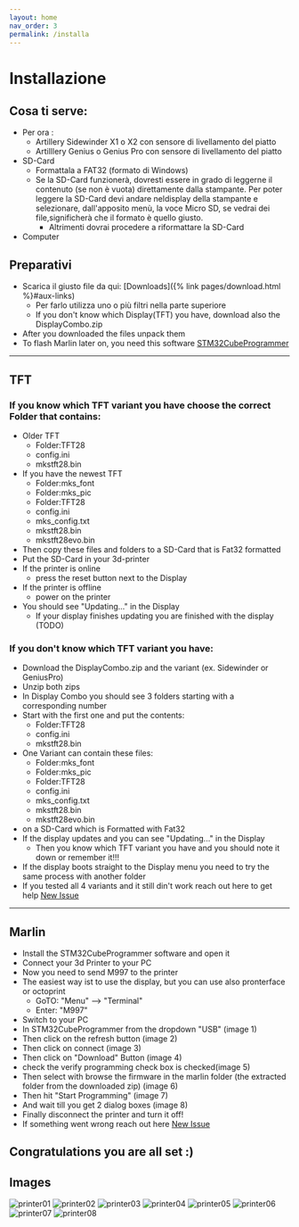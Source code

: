 ```yaml
---
layout: home
nav_order: 3
permalink: /installa
---
```


# Installazione
## Cosa ti serve:
- Per ora :
  - Artillery Sidewinder X1 o X2 con sensore di livellamento del piatto
  - Artilllery Genius o Genius Pro con sensore di livellamento del piatto
- SD-Card
  - Formattala a FAT32 (formato di Windows)
  - Se la SD-Card funzionerà, dovresti essere in grado di leggerne il contenuto (se non è vuota) direttamente dalla stampante. Per poter leggere la SD-Card devi andare neldisplay della stampante e selezionare, dall'apposito menù, la voce Micro SD, se vedrai dei file,significherà che il formato è quello giusto.
    - Altrimenti dovrai procedere a riformattare la SD-Card
- Computer

## Preparativi
- Scarica il giusto file da qui: [Downloads]({% link pages/download.html %}#aux-links)
  - Per farlo utilizza uno o più filtri nella parte superiore
  - If you don't know which Display(TFT) you have, download also the DisplayCombo.zip
- After you downloaded the files unpack them
- To flash Marlin later on, you need this software [STM32CubeProgrammer](https://www.st.com/en/development-tools/stm32cubeprog.html#get-software)
---
## TFT
### If you know which TFT variant you have choose the correct Folder that contains:
- Older TFT
  - Folder:TFT28
  - config.ini
  - mkstft28.bin
- If you have the newest TFT
  - Folder:mks_font
  - Folder:mks_pic
  - Folder:TFT28
  - config.ini
  - mks_config.txt
  - mkstft28.bin
  - mkstft28evo.bin
- Then copy these files and folders to a SD-Card that is Fat32 formatted
- Put the SD-Card in your 3d-printer
- If the printer is online
  - press the reset button next to the Display
- If the printer is offline
  - power on the printer
- You should see "Updating..." in the Display
  - If your display finishes updating you are finished with the display (TODO)

### If you don't know which TFT variant you have:

- Download the DisplayCombo.zip and the variant (ex. Sidewinder or GeniusPro)
- Unzip both zips
- In Display Combo you should see 3 folders starting with a corresponding number
- Start with the first one and put the contents:
  - Folder:TFT28
  - config.ini
  - mkstft28.bin
- One Variant can contain these files:
  - Folder:mks_font
  - Folder:mks_pic
  - Folder:TFT28
  - config.ini
  - mks_config.txt
  - mkstft28.bin
  - mkstft28evo.bin
- on a SD-Card which is Formatted with Fat32
- If the display updates and you can see "Updating..." in the Display
  - Then you know which TFT variant you have and you should note it down or remember it!!!
- If the display boots straight to the Display menu you need to try the same process with another folder
- If you tested all 4 variants and it still din't work reach out here to get help [New Issue](https://github.com/Dave811/ATSG/issues/new/choose)

---
## Marlin
- Install the STM32CubeProgrammer software and open it
- Connect your 3d Printer to your PC
- Now you need to send M997 to the printer
- The easiest way ist to use the display, but you can use also pronterface or octoprint
  - GoTO: "Menu" --> "Terminal"
  - Enter: "M997"
- Switch to your PC
- In STM32CubeProgrammer from the dropdown "USB" (image 1)
- Then click on the refresh button (image 2)
- Then click on connect (image 3)
- Then click on "Download" Button (image 4)
- check the verify programming check box is checked(image 5)
- Then select with browse the firmware in the marlin folder (the extracted folder from the downloaded zip) (image 6)
- Then hit "Start Programming" (image 7)
- And wait till you get 2 dialog boxes (image 8)
- Finally disconnect the printer and turn it off!
- If something went wrong reach out here [New Issue](https://github.com/Dave811/ATSG/issues/new/choose)

## Congratulations you are all set :)

## Images

![printer01](pathname://assets/installation/STM32/printer01.png) ![printer02](pathname://assets/installation/STM32/printer02.png) ![printer03](pathname://assets/installation/STM32/printer03.png) ![printer04](pathname://assets/installation/STM32/printer04.png) ![printer05](pathname://assets/installation/STM32/printer05.png) ![printer06](pathname://assets/installation/STM32/printer06.png) ![printer07](pathname://assets/installation/STM32/printer07.png) ![printer08](pathname://assets/installation/STM32/printer08.png)
